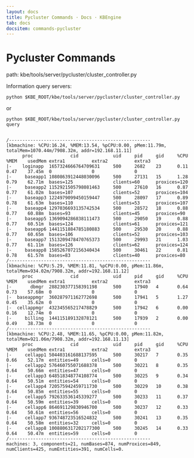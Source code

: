 ```yaml
---
layout: docs
title: Pycluster Commands · Docs · KBEngine
tab: docs
docsitem: commands-pycluster
---
```


Pycluster Commands
================

path: 
	kbe/tools/server/pycluster/cluster_controller.py


Information query servers:

	python $KBE_ROOT/kbe/tools/server/pycluster/cluster_controller.py

or

	python $KBE_ROOT/kbe/tools/server/pycluster/cluster_controller.py query


	/-----------------------------------------------------
	[kbmachine: %CPU:16.24, %MEM:13.54, %pCPU:0.00, pMem:11.79m, totalMem=1070.44m/7908.32m, addr=192.168.11.11]
	      proc              cid             uid     pid     gid     %CPU    %MEM    usedMem extra1          extra2          extra3
	|-    loginapp  1657324666764709631     500     2682    23      0.11    0.47    37.45m  0               0               0
	|-     baseapp1 1080863912448030096     500     27131   15      1.28    0.79    62.71m  bases=125               clients=60      proxices=120
	|-     baseapp2 1152921505798081463     500     27610   16      0.87    0.77    61.02m  bases=107               clients=52      proxices=104
	|-     baseapp3 1224979099450159447     500     28097   17      0.89    0.78    61.63m  bases=110               clients=53      proxices=107
	|-     baseapp4 1297036693135742534     500     28572   18      0.88    0.77    60.88m  bases=93                clients=45      proxices=90
	|-     baseapp5 1369094286838111473     500     29050   19      0.88    0.77    60.51m  bases=124               clients=61      proxices=121
	|-     baseapp6 1441151884785180883     500     29530   20      0.88    0.77    60.65m  bases=106               clients=52      proxices=103
	|-     baseapp7 1513209478470765373     500     29993   21      1.03    0.77    61.11m  bases=126               clients=62      proxices=124
	|-     baseapp8 1585267072156340434     500     30461   22      0.81    0.78    61.57m  bases=83                clients=40      proxices=80
	/-----------------------------------------------------
	[kbmachine: %CPU:5.29, %MEM:11.81, %pCPU:0.00, pMem:11.86m, totalMem=934.02m/7908.32m, addr=192.168.11.12]
	      proc              cid             uid     pid     gid     %CPU    %MEM    usedMem extra1          extra2          extra3
	|-       dbmgr  288230377158391198      500     17940   4       0.64    0.73    57.68m  0               0               0
	|-  baseappmgr  360287971162772698      500     17941   5       1.27    0.45    35.62m  0               0               0
	|-  cellappmgr  432345565217478829      500     17942   6       0.00    0.16    12.74m  0               0               0
	|-     billing  144115189132878121      500     17939   2       0.00    0.49    38.73m  0               0               0
	/-----------------------------------------------------
	[kbmachine: %CPU:2.48, %MEM:11.65, %pCPU:0.00, pMem:11.82m, totalMem=921.06m/7908.32m, addr=192.168.11.13]
	      proc              cid             uid     pid     gid     %CPU    %MEM    usedMem extra1          extra2          extra3
	|-     cellapp1 504403161688137595      500     30217   7       0.35    0.66    52.17m  entities=49     cells=0         0
	|-     cellapp2 576460755071688378      500     30221   8       0.35    0.64    50.66m  entities=47     cells=0         0
	|-     cellapp3 648518348774108774      500     30225   9       0.34    0.64    50.51m  entities=54     cells=0         0
	|-     cellapp4 720575942459711730      500     30229   10      0.38    0.64    50.85m  entities=55     cells=0         0
	|-     cellapp5 792633536145339277      500     30233   11      0.37    0.64    50.59m  entities=39     cells=0         0
	|-     cellapp6 864691129830946700      500     30237   12      0.33    0.64    50.61m  entities=56     cells=0         0
	|-     cellapp7 936748723516524832      500     30241   13      0.35    0.64    50.58m  entities=32     cells=0         0
	|-     cellapp8 1008806317202177300     500     30245   14      0.33    0.64    50.47m  entities=59     cells=0         0
	/-----------------------------------------------------
	machines: 3, components=21, numBases=874, numProxices=849, numClients=425, numEntities=391, numCells=0.